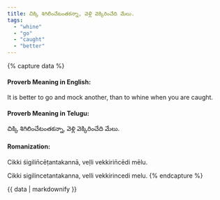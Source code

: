 ```yaml
---
title: చిక్కి శిగిలించేటంతకన్నా, వెళ్లి వెక్కిరించేది మేలు.
tags:
  - "whine"
  - "go"
  - "caught"
  - "better"
---
```


{% capture data %}
#### Proverb Meaning in English:
It is better to go and mock another, than to whine when you are caught.

#### Proverb Meaning in Telugu:
చిక్కి శిగిలించేటంతకన్నా, వెళ్లి వెక్కిరించేది మేలు.

#### Romanization:
Cikki śigilin̄cēṭantakannā, veḷli vekkirin̄cēdi mēlu.

Cikki sigilincetantakanna, velli vekkirincedi melu.
{% endcapture %}

{{ data | markdownify }}

